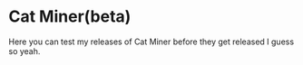 # Cat Miner(beta)
Here you can test my releases of Cat Miner before they get released I guess so yeah.
